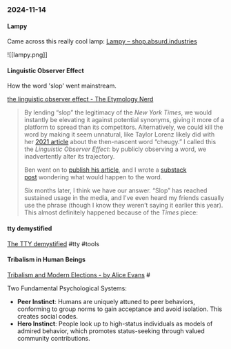 ### 2024-11-14
#### Lampy 
Came across this really cool lamp: [Lampy – shop.absurd.industries](https://shop.absurd.industries/products/lampy)

![[lampy.png]]

#### Linguistic Observer Effect
How the word 'slop' went mainstream.

[the linguistic observer effect - The Etymology Nerd](https://etymology.substack.com/p/the-linguistic-observer-effect)

> By lending “slop” the legitimacy of the _New York Times_, we would instantly be elevating it against potential synonyms, giving it more of a platform to spread than its competitors. Alternatively, we could kill the word by making it seem unnatural, like Taylor Lorenz likely did with her [2021 article](https://www.nytimes.com/2021/04/29/style/cheugy.html) about the then-nascent word “cheugy.” I called this the _Linguistic Observer Effect_: by publicly observing a word, we inadvertently alter its trajectory.
> 
> Ben went on to [publish his article](https://www.nytimes.com/2024/06/11/style/ai-search-slop.html), and I wrote a [substack post](https://etymology.substack.com/p/how-to-kill-a-word) wondering what would happen to the word.
>
> Six months later, I think we have our answer. “Slop” has reached sustained usage in the media, and I’ve even heard my friends casually use the phrase (though I know they weren’t saying it earlier this year). This almost definitely happened because of the _Times_ piece:

#### tty demystified
[The TTY demystified](https://www.linusakesson.net/programming/tty/) #tty #tools

#### Tribalism in Human Beings
[Tribalism and Modern Elections - by Alice Evans](https://www.ggd.world/p/tribalism-and-modern-elections) #


Two Fundamental Psychological Systems:

- **Peer Instinct**: Humans are uniquely attuned to peer behaviors, conforming to group norms to gain acceptance and avoid isolation. This creates social codes.
- **Hero Instinct**: People look up to high-status individuals as models of admired behavior, which promotes status-seeking through valued community contributions.